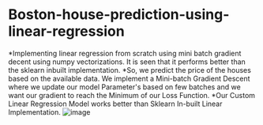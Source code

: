 # Boston-house-prediction-using-linear-regression
*Implementing linear regression from scratch using mini batch gradient decent using numpy vectorizations. It is seen that it performs better than the  sklearn inbuilt  implementation.
*So, we predict the price of the houses based on the available data. We implement a Mini-batch Gradient Descent where we update our model Parameter's based on few batches and we want our gradient to reach the Minimum of our Loss Function.
*Our Custom Linear Regression Model works better than Sklearn In-built Linear Implementation.
![image](https://user-images.githubusercontent.com/72879620/116305643-f65d2100-a79b-11eb-9e1b-afb2e8338c4d.png)


